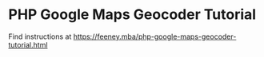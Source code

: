 # PHP Google Maps Geocoder Tutorial

Find instructions at https://feeney.mba/php-google-maps-geocoder-tutorial.html